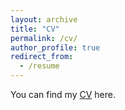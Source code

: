 ```yaml
---
layout: archive
title: "CV"
permalink: /cv/
author_profile: true
redirect_from:
  - /resume
---
```


You can find my 
[CV](https://github.com/user-attachments/files/16766089/CV_Habicht_Git.pdf)
here.
